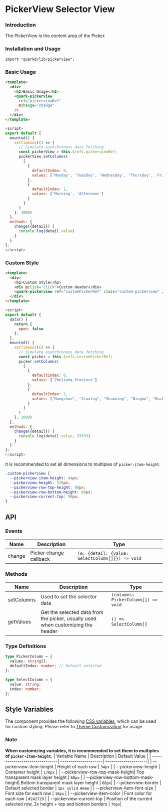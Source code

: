 # PickerView Selector View

### Introduction

The PickerView is the content area of the Picker.

### Installation and Usage

```tsx
import "quarkd/lib/pickerview";
```

### Basic Usage

```html
<template>
  <div>
    <h2>Basic Usage</h2>
    <quark-pickerview
      ref="pickerviewRef"
      @change="change"
    />
  </div>
</template>
```

```js
<script>
export default {
  mounted() {
    setTimeout(() => {
      // Simulate asynchronous data fetching
      const pickerView = this.$refs.pickerviewRef;
      pickerView.setColumns(
        [
          {
            defaultIndex: 0,
            values: ['Monday', 'Tuesday', 'Wednesday', 'Thursday', 'Friday']
          },
          {
            defaultIndex: 1,
            values: ['Morning', 'Afternoon']
          }
        ]
      )
    }, 1000)
  },
  methods: {
    change({detail}) {
      console.log(detail.value)
    }
  }
};
</script>
```

### Custom Style

```html
<template>
  <div>
    <h2>Custom Style</h2>
    <div @click="click">Custom Header</div>
    <quark-pickerview ref="customPickerRef" class="custom-pickerview" />
  </div>
</template>
```

```js
<script>
export default {
  data() {
    return {
      open: false
    };
  },
  mounted() {
    setTimeout(() => {
      // Simulate asynchronous data fetching
      const picker = this.$refs.customPickerRef;
      picker.setColumns(
        [
          {
            defaultIndex: 0,
            values: ['Zhejiang Province']
          },
          {
            defaultIndex: 2,
            values: ["Hangzhou", "Jiaxing", "Shaoxing", "Ningbo", "Huzhou", "Qiandao Lake"]
          }
        ]
      )
    }, 1000)
  },
  methods: {
    change({detail}) {
      console.log(detail.value, 33333)
    }
  }
};
</script>
```

It is recommended to set all dimensions to multiples of `picker-item-height`.

```css
.custom-pickerview {
  --pickerview-item-height: 44px;
  --pickerview-height: 220px;
  --pickerview-row-top-height: 88px;
  --pickerview-row-bottom-height: 88px;
  --pickerview-current-top: 90px;
}
```

## API

### Events

| Name    | Description         | Type                                               |
| ------- | --------------------| -------------------------------------------------- |
| change  | Picker change callback | `(e: {detail: {value: SelectColumn[]}}) => void`  |

### Methods

| Name       | Description                                  | Type                                 |
| ---------- | ---------------------------------------------| ------------------------------------ |
| setColumns | Used to set the selector data                | `(columns: PickerColumn[]) => void` |
| getValues  | Get the selected data from the picker, usually used when customizing the header | `() => SelectColumn[]`  |

### Type Definitions

```ts
type PickerColumn = {
  values: string[];
  defaultIndex: number; // Default selected
};

type SelectColumn = {
  value: string;
  index: number;
};
```

## Style Variables

The component provides the following [CSS variables](https://developer.mozilla.org/en-US/docs/Web/CSS/Using_CSS_custom_properties), which can be used for custom styling. Please refer to [Theme Customization](#/en-US/guide/theme) for usage.

### Note

**When customizing variables, it is recommended to set them to multiples of `picker-item-height`.**
| Variable Name                   | Description          | Default Value        |
| -------------------------------| ---------------------| ---------------------|
| --pickerview-item-height        | Height of each row   | `34px`                |
| --pickerview-height             | Container height     | `170px`               |
| --pickerview-row-top-mask-height| Top transparent mask layer height | `68px`  |
| --pickerview-row-bottom-mask-height| Bottom transparent mask layer height | `68px`|
| --pickerview-border             | Default selected border | `1px solid #eee`     |
| --pickerview-item-font-size     | Font size for each row | `16px`               |
| --pickerview-item-color         | Font color for each row | `#242729`           |
| --pickerview-current-top        | Position of the current selected row, 2x height + top and bottom borders | `70px`|
